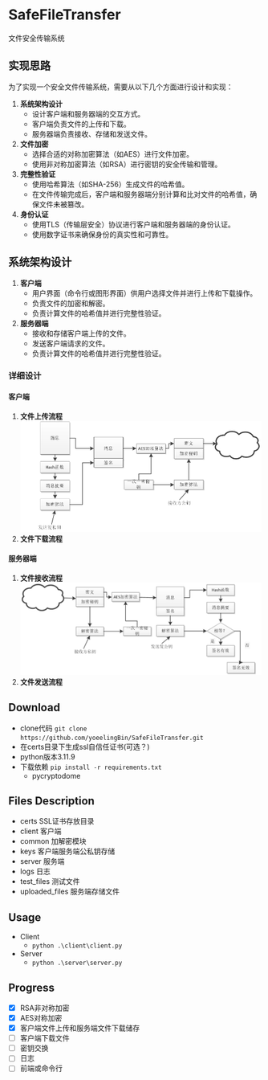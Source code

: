 # SafeFileTransfer

文件安全传输系统

## 实现思路

为了实现一个安全文件传输系统，需要从以下几个方面进行设计和实现：

1. **系统架构设计**
   - 设计客户端和服务器端的交互方式。
   - 客户端负责文件的上传和下载。
   - 服务器端负责接收、存储和发送文件。
2. **文件加密**
   - 选择合适的对称加密算法（如AES）进行文件加密。
   - 使用非对称加密算法（如RSA）进行密钥的安全传输和管理。
3. **完整性验证**
   - 使用哈希算法（如SHA-256）生成文件的哈希值。
   - 在文件传输完成后，客户端和服务器端分别计算和比对文件的哈希值，确保文件未被篡改。
4. **身份认证**
   - 使用TLS（传输层安全）协议进行客户端和服务器端的身份认证。
   - 使用数字证书来确保身份的真实性和可靠性。

## 系统架构设计

1. **客户端**
   - 用户界面（命令行或图形界面）供用户选择文件并进行上传和下载操作。
   - 负责文件的加密和解密。
   - 负责计算文件的哈希值并进行完整性验证。
2. **服务器端**
   - 接收和存储客户端上传的文件。
   - 发送客户端请求的文件。
   - 负责计算文件的哈希值并进行完整性验证。

### 详细设计

#### 客户端

1. **文件上传流程**
    ![alt text](image.png)
1. **文件下载流程**
   
#### 服务器端

1. **文件接收流程**
    ![alt text](image-1.png)
1. **文件发送流程**

## Download

- clone代码 `git clone https://github.com/yoeelingBin/SafeFileTransfer.git`
- 在certs目录下生成ssl自信任证书(可选？)
- python版本3.11.9
- 下载依赖 `pip install -r requirements.txt`
  - pycryptodome

## Files Description

- certs SSL证书存放目录
- client 客户端
- common 加解密模块
- keys 客户端服务端公私钥存储
- server 服务端
- logs 日志
- test_files 测试文件
- uploaded_files 服务端存储文件

## Usage

- Client
  - `python .\client\client.py`
- Server
  - `python .\server\server.py`

## Progress

- [x] RSA非对称加密
- [x] AES对称加密
- [x] 客户端文件上传和服务端文件下载储存
- [ ] 客户端下载文件
- [ ] 密钥交换
- [ ] 日志
- [ ] 前端或命令行
